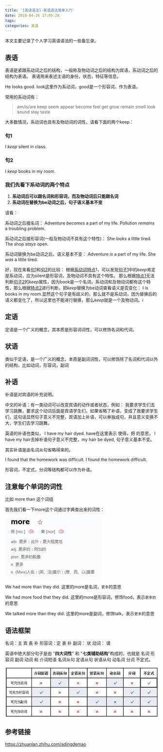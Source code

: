 ```yaml
---
title: '[英语语法]-英语语法简单入门'
date: 2018-04-26 17:05:28
tags:
categories: 英语
---
```


本文主要记录了个人学习英语语法的一些备忘录。

<!--more-->

## 表语

表语是紧跟系动词之后的结构，一般称及物动词之后的结构为宾语，系动词之后的结构为表语。
表语用来表述主语的身份，状态，特征等信息。

He looks good. look这里作为系动词，good是一个形容词，作为表语。

常用的系动词有：

> am/is/are keep seem appear become feel get grow remain smell look sound stay taste

大多数情况，系动词也具有及物动词的词性，请看下面的两个keep：

### 句1
I *keep* silent in class.

### 句2
I *keep* books in my room.

### 我们先看下系动词的两个特点
1. __系动词后可以跟名词和形容词，而及物动词后只能跟名词__
2. __系动词在替换为be动词之后，句子语义基本不变__

请看：

系动词之后接名词：
Adventure *becomes* a part of my life.
Pollution *remains* a troubling problem.

系动词之后接形容词(一般及物动词不具有这个特性)：
She *looks* a little tired.
The shop *stays* open.

系动词替换为be动词之后，语义基本不变：
Adventure *is* a part of my life.
She *was* a little tired.

好，现在来看[句1](#句1)和[句2](#句2)的比较：
根据[系动词特点](#我们先看下系动词的两个特点)1，可以发现[句子1](#句1)中的*keep*肯定是系动词，应为silent是形容词，及物动词不具有这个特性。
那么根据[特点1](#我们先看下系动词的两个特点)无法判断[句子2](#句2)的*keep*属性，因为book是一个名词，系动词和及物动词都有这个特性，那么根据[特点2](#我们先看下系动词的两个特点)进行判断，把*keep*替换为be动词查看语义是否变化：
I is books in my room.显然这个句子是有歧义的，那么就不是系动词，因为替换后的语义都变化了，所以这里也不能进行替换，那么*keep*就是一个及物动词。i

## 定语

定语是一个广义的概念，其本质是形容词词性，可以修饰名词和代词。

## 状语

类似于定语，是一个广义的概念，本质是副词词性，可以修饰除了名词和代词以外的结构，比如动词，形容词，副词

## 补语

补语是对宾语的补充说明。

中文的补语：有一类动词可以改变宾语的动作或者状态，例如： 我要求学生们去学习跳舞，要求这个动词后面是宾语学生们，如果省略了补语，变成了我要求学生们，这句话显然句子意义不完整，宾语加上补语，可以单独成句，并且意义变换不大，学生们去学习跳舞。

英语的补语也类似， I have my hair dyed. have在这里表示 使得，把 的意思， I have my hair去掉补语句子意义不完整，my hair be dyed, 句子意义基本不变。

其实补语是由名词从句省略得来的。

I found that the homework was difficult.
I found the homework difficult.

形容词，不定式，分词等结构都可以作为补语。

## 注意每个单词的词性

比如 more than 这个词组

首先我们看一下more这个词通过字典查出来的词性：

![more](en-grammer/more.png)

We had more than they did. 这里的more是名词，`更多`的意思

We had more food that they did. 这里的more是形容词，修饰food，表示`更多的`的意思

We talked more than they did. 这里的more是副词，修饰talk，表示`更多`的意思

## 语法框架

名词：主 宾 表 补
形容词：定 表 补
副词： 状
动词： 谓

英语中绝大部分句子是由 "__四大词性__" 和 "__七类辅助结构__"构成的，也就是 名词 形容词 副词 动词 和 介词短语 名词从句 定语从句 状语从句 动名词 分词 不定式。

![english](en-grammer/en1.png)

## 参考链接

https://zhuanlan.zhihu.com/adingdemao
